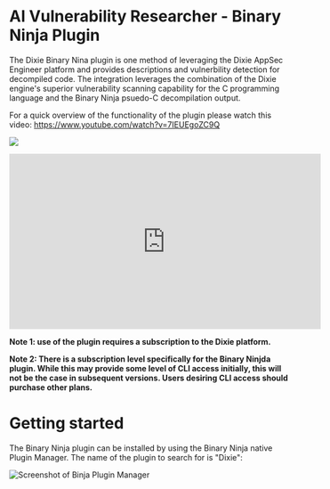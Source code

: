 # AI Vulnerability Researcher - Binary Ninja Plugin

The Dixie Binary Nina plugin is one method of leveraging the Dixie AppSec Engineer platform and provides descriptions and vulnerbility detection for decompiled code. The integration leverages the combination of the Dixie engine's superior vulnerability scanning capability for the C programming language and the Binary Ninja psuedo-C decompilation output.

For a quick overview of the functionality of the plugin please watch this video: 
https://www.youtube.com/watch?v=7IEUEgoZC9Q

![]("/includes/binja_screenshot.png")

<iframe width="560" height="315" src="https://www.youtube.com/embed/7IEUEgoZC9Q?si=GR2n--D91FaBjA4a" title="YouTube video player" frameborder="0" allow="accelerometer; autoplay; clipboard-write; encrypted-media; gyroscope; picture-in-picture; web-share" referrerpolicy="strict-origin-when-cross-origin" allowfullscreen></iframe>

**Note 1: use of the plugin requires a subscription to the Dixie platform.**

**Note 2: There is a subscription level specifically for the Binary Ninjda plugin. While this may provide some level of CLI access initially, this will not be the case in subsequent versions. Users desiring CLI access should purchase other plans.**

# Getting started

The Binary Ninja plugin can be installed by using the Binary Ninja native Plugin Manager. The name of the plugin to search for is "Dixie":

![Screenshot of Binja Plugin Manager]("includes/binja_plugin_manager.png")